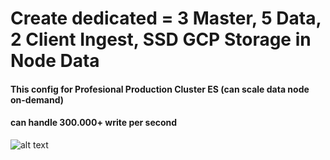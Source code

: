 # Create dedicated = 3 Master, 5 Data, 2 Client Ingest, SSD GCP Storage in Node Data

#### This config for Profesional Production Cluster ES (can scale data node on-demand) ####
#### can handle 300.000+ write per second ####


![alt text](https://i.imgur.com/uCTJets.png)
